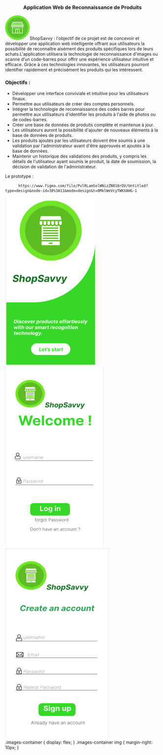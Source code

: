 <h3 align="center" color="#C70608">  Application Web de Reconnaissance de Produits </h3>
<p><img src="app/assets/store.png" width="80" height="80">ShopSavvy : l'objectif de ce projet est de concevoir et développer une application web intelligente offrant aux utilisateurs la possibilité de reconnaître aisément des produits spécifiques lors de leurs achats.L'application utilisera la technologie de reconnaissance d'images ou scanne d’un code-barres pour offrir une expérience utilisateur intuitive et efficace. Grâce à ces technologies innovantes, les utilisateurs pourront identifier rapidement et précisément les produits qui les intéressent. </p>
<h3 align="left"  color="#C70608">Objectifs :</h3>
<ul>
  <li> Développer une interface conviviale et intuitive pour les utilisateurs finaux.</li>
  <li>Permettre aux utilisateurs de créer des comptes personnels.</i>
  <li>Intégrer la technologie de reconnaissance des codes barres pour permettre aux utilisateurs d'identifier les produits à l'aide de photos ou de codes-barres.</li>
  <li>Créer une base de données de produits complète et maintenue à jour. </li>
  <li>Les utilisateurs auront la possibilité d'ajouter de nouveaux éléments à la base de données de produits.</li>
  <li>Les produits ajoutés par les utilisateurs doivent être soumis à une validation par l'administrateur avant d'être approuvés et ajoutés à la base de données.</li>
  <li>Maintenir un historique des validations des produits, y compris les détails de l'utilisateur ayant soumis le produit, la date de soumission, la décision de validation de l'administrateur. </li>
</ul>
  Le prototype : 


          https://www.figma.com/file/PvlRLamSolWNizZN018rDV/Untitled?type=design&node-id=38%3A11&mode=design&t=0MklWeVcyTWKXAHG-1
<div class="images-container">
    <img src="app/assets/1.PNG">
    <img src="app/assets/2.PNG">
    <img src="app/assets/3.PNG">
</div>
.images-container {
    display: flex;
}
.images-container img {
    margin-right: 10px;
}
